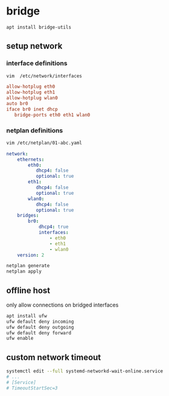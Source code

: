 # bridge

```bash
apt install bridge-utils
```

## setup network

### interface definitions

```bash
vim  /etc/network/interfaces
```

```conf
allow-hotplug eth0
allow-hotplug eth1
allow-hotplug wlan0
auto br0
iface br0 inet dhcp
   bridge-ports eth0 eth1 wlan0
```

### netplan definitions

```bash
vim /etc/netplan/01-abc.yaml
```

```yaml
network:
    ethernets:
        eth0:
           dhcp4: false
           optional: true
        eth1:
           dhcp4: false
           optional: true
        wlan0:
           dhcp4: false
           optional: true
    bridges:
        br0:
            dhcp4: true
            interfaces:
                - eth0
                - eth1
                - wlan0
    version: 2
```

```bash
netplan generate
netplan apply
```

## offline host

only allow connections on bridged interfaces

```bash
apt install ufw
ufw default deny incoming
ufw default deny outgoing
ufw default deny forward
ufw enable
```

## custom network timeout

```bash
systemctl edit --full systemd-networkd-wait-online.service
# ...
# [Service]
# TimeoutStartSec=3
```
